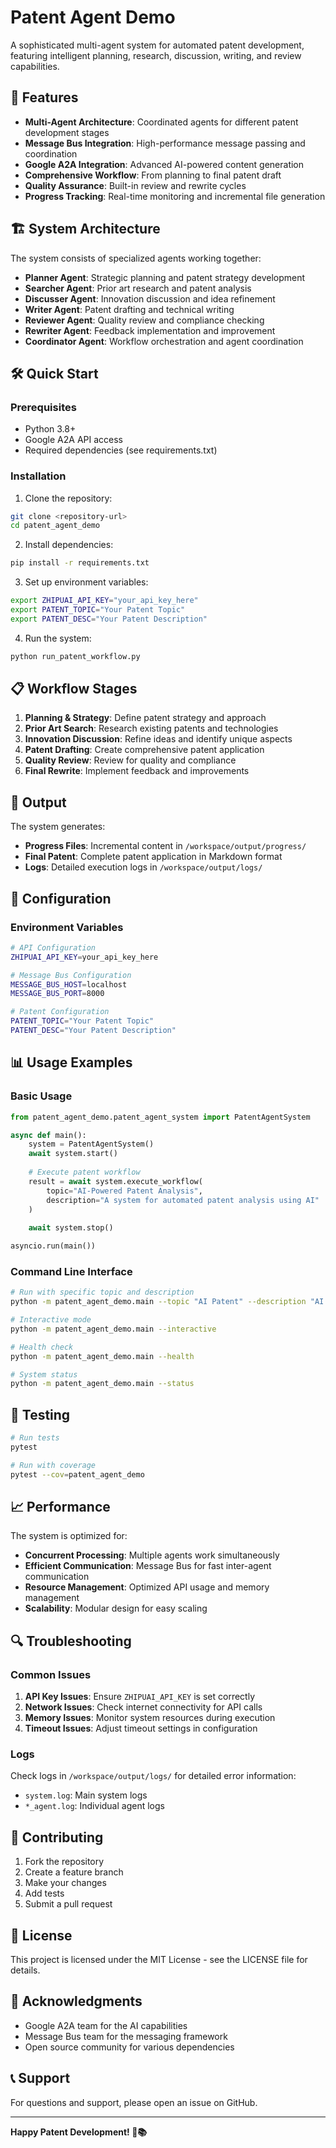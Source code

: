 # Patent Agent Demo

A sophisticated multi-agent system for automated patent development, featuring intelligent planning, research, discussion, writing, and review capabilities.

## 🚀 Features

- **Multi-Agent Architecture**: Coordinated agents for different patent development stages
- **Message Bus Integration**: High-performance message passing and coordination
- **Google A2A Integration**: Advanced AI-powered content generation
- **Comprehensive Workflow**: From planning to final patent draft
- **Quality Assurance**: Built-in review and rewrite cycles
- **Progress Tracking**: Real-time monitoring and incremental file generation

## 🏗️ System Architecture

The system consists of specialized agents working together:

- **Planner Agent**: Strategic planning and patent strategy development
- **Searcher Agent**: Prior art research and patent analysis
- **Discusser Agent**: Innovation discussion and idea refinement
- **Writer Agent**: Patent drafting and technical writing
- **Reviewer Agent**: Quality review and compliance checking
- **Rewriter Agent**: Feedback implementation and improvement
- **Coordinator Agent**: Workflow orchestration and agent coordination

## 🛠️ Quick Start

### Prerequisites

- Python 3.8+
- Google A2A API access
- Required dependencies (see requirements.txt)

### Installation

1. Clone the repository:
```bash
git clone <repository-url>
cd patent_agent_demo
```

2. Install dependencies:
```bash
pip install -r requirements.txt
```

3. Set up environment variables:
```bash
export ZHIPUAI_API_KEY="your_api_key_here"
export PATENT_TOPIC="Your Patent Topic"
export PATENT_DESC="Your Patent Description"
```

4. Run the system:
```bash
python run_patent_workflow.py
```

## 📋 Workflow Stages

1. **Planning & Strategy**: Define patent strategy and approach
2. **Prior Art Search**: Research existing patents and technologies
3. **Innovation Discussion**: Refine ideas and identify unique aspects
4. **Patent Drafting**: Create comprehensive patent application
5. **Quality Review**: Review for quality and compliance
6. **Final Rewrite**: Implement feedback and improvements

## 📁 Output

The system generates:

- **Progress Files**: Incremental content in `/workspace/output/progress/`
- **Final Patent**: Complete patent application in Markdown format
- **Logs**: Detailed execution logs in `/workspace/output/logs/`

## 🔧 Configuration

### Environment Variables

```bash
# API Configuration
ZHIPUAI_API_KEY=your_api_key_here

# Message Bus Configuration
MESSAGE_BUS_HOST=localhost
MESSAGE_BUS_PORT=8000

# Patent Configuration
PATENT_TOPIC="Your Patent Topic"
PATENT_DESC="Your Patent Description"
```

## 📊 Usage Examples

### Basic Usage

```python
from patent_agent_demo.patent_agent_system import PatentAgentSystem

async def main():
    system = PatentAgentSystem()
    await system.start()
    
    # Execute patent workflow
    result = await system.execute_workflow(
        topic="AI-Powered Patent Analysis",
        description="A system for automated patent analysis using AI"
    )
    
    await system.stop()

asyncio.run(main())
```

### Command Line Interface

```bash
# Run with specific topic and description
python -m patent_agent_demo.main --topic "AI Patent" --description "AI system description"

# Interactive mode
python -m patent_agent_demo.main --interactive

# Health check
python -m patent_agent_demo.main --health

# System status
python -m patent_agent_demo.main --status
```

## 🧪 Testing

```bash
# Run tests
pytest

# Run with coverage
pytest --cov=patent_agent_demo
```

## 📈 Performance

The system is optimized for:

- **Concurrent Processing**: Multiple agents work simultaneously
- **Efficient Communication**: Message Bus for fast inter-agent communication
- **Resource Management**: Optimized API usage and memory management
- **Scalability**: Modular design for easy scaling

## 🔍 Troubleshooting

### Common Issues

1. **API Key Issues**: Ensure `ZHIPUAI_API_KEY` is set correctly
2. **Network Issues**: Check internet connectivity for API calls
3. **Memory Issues**: Monitor system resources during execution
4. **Timeout Issues**: Adjust timeout settings in configuration

### Logs

Check logs in `/workspace/output/logs/` for detailed error information:

- `system.log`: Main system logs
- `*_agent.log`: Individual agent logs

## 🤝 Contributing

1. Fork the repository
2. Create a feature branch
3. Make your changes
4. Add tests
5. Submit a pull request

## 📄 License

This project is licensed under the MIT License - see the LICENSE file for details.

## 🙏 Acknowledgments

- Google A2A team for the AI capabilities
- Message Bus team for the messaging framework
- Open source community for various dependencies

## 📞 Support

For questions and support, please open an issue on GitHub.

---

**Happy Patent Development! 🚀📚**
